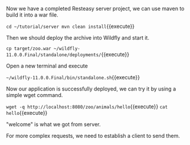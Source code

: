 Now we have a completed Resteasy server project, we can use maven to build it into a war file.


`cd ~/tutorial/server
mvn clean install`{{execute}}


Then we should deploy the archive into Wildfly and start it.


`cp target/zoo.war ~/wildfly-11.0.0.Final/standalone/deployments/`{{execute}}


Open a new terminal and execute


`~/wildfly-11.0.0.Final/bin/standalone.sh`{{execute}}


Now our application is successfully deployed, we can try it by using a simple wget command.


`wget -q http://localhost:8080/zoo/animals/hello`{{execute}}
`cat hello`{{execute}}


"welcome" is what we got from server.


For more complex requests, we need to establish a client to send them.
